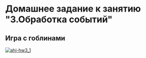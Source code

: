 # Домашнее задание к занятию "3.Обработка событий"

## Игра с гоблинами

[![ahj-hw3_1](https://github.com/DarkElf2233/ahj-hw3_1/actions/workflows/web.yml/badge.svg)](https://github.com/DarkElf2233/ahj-hw3_1/actions/workflows/web.yml)